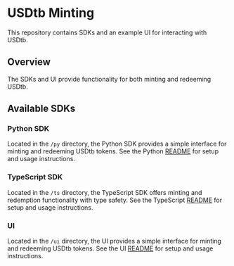 # USDtb Minting

This repository contains SDKs and an example UI for interacting with USDtb.

## Overview

The SDKs and UI provide functionality for both minting and redeeming USDtb.

## Available SDKs

### Python SDK

Located in the `/py` directory, the Python SDK provides a simple interface for minting and redeeming USDtb tokens. See the Python [README](./py/README.md) for setup and usage instructions.

### TypeScript SDK

Located in the `/ts` directory, the TypeScript SDK offers minting and redemption functionality with type safety. See the TypeScript [README](./ts/README.md) for setup and usage instructions.

### UI

Located in the `/ui` directory, the UI provides a simple interface for minting and redeeming USDtb tokens. See the UI [README](./ui/README.md) for setup and usage instructions.
